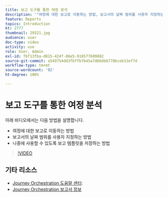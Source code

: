 ```yaml
---
title: 보고 도구를 통한 여정 분석
description: '"여정에 대한 보고로 이동하는 방법, 보고서의 날짜 범위를 사용자 지정하는 방법 및 나중에 사용할 수 있도록 보고 템플릿을 저장하는 방법에 대해 알아봅니다."'
feature: Reports
topics: Introduction
kt: 2777
thumbnail: 29321.jpg
audience: user
doc-type: video
activity: use
role: User, Admin
exl-id: f6f13fba-d815-424f-86e5-918577609882
source-git-commit: a549754dd3fbffb7b45a7d66db6778bceb13ef7d
workflow-type: tm+mt
source-wordcount: '92'
ht-degree: 100%

---
```


# 보고 도구를 통한 여정 분석

아래 비디오에서는 다음 방법을 설명합니다.

* 여정에 대한 보고로 이동하는 방법
* 보고서의 날짜 범위를 사용자 지정하는 방법
* 나중에 사용할 수 있도록 보고 템플릿을 저장하는 방법

>[!VIDEO](https://video.tv.adobe.com/v/29321?quality=12)

## 기타 리소스

* [Journey Orchestration 도움말 센터](https://experienceleague.adobe.com/docs/journeys/using/journey-orchestration-home.html?lang=ko):
* [Journey Orchestration 보고서 정보](https://experienceleague.adobe.com/docs/journeys/using/journey-reports/about-journey-reports.html?lang=ko)
